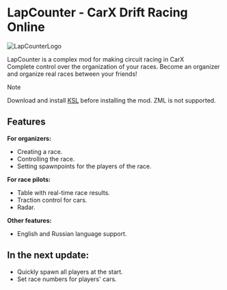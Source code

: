 # LapCounter - CarX Drift Racing Online
![LapCounterLogo](https://github.com/Jeefrect/LapCounter/assets/121081064/979ab13a-6c28-4d06-a49d-2703c023c4af)


LapCounter is a complex mod for making circuit racing in CarX  
Complete control over the organization of your races. Become an organizer and organize real races between your friends!

> [!NOTE]
> Download and install [KSL](https://github.com/trbflxr/ksl) before installing the mod. ZML is not supported.

## Features
**For organizers:**
- Creating a race.
- Controlling the race.
- Setting spawnpoints for the players of the race.

**For race pilots:**
- Table with real-time race results.
- Traction control for cars.
- Radar.

**Other features:**
- English and Russian language support.
## In the next update:
- Quickly spawn all players at the start.
- Set race numbers for players' cars.
